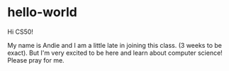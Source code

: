 # hello-world

Hi CS50!

My name is Andie and I am a little late in joining this class. 
(3 weeks to be exact).
But I'm very excited to be here and learn about computer science!
Please pray for me. 
